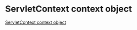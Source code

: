 # ServletContext context object
[ServletContext context object](https://aiwithcloud.com/2022/09/15/servletcontext_context_object/)